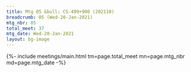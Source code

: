 ```yaml
---
title: Mtg 05 &bull; CS-499+900 (202110)
breadcrumb: 05 (Wed-20-Jan-2021)
mtg_nbr: 05
total_meet: 37
mtg_date: Wed-20-Jan-2021
layout: bg-image
---
```


{%- include meetings/main.html
    tm=page.total_meet
    mn=page.mtg_nbr
    md=page.mtg_date
-%}
